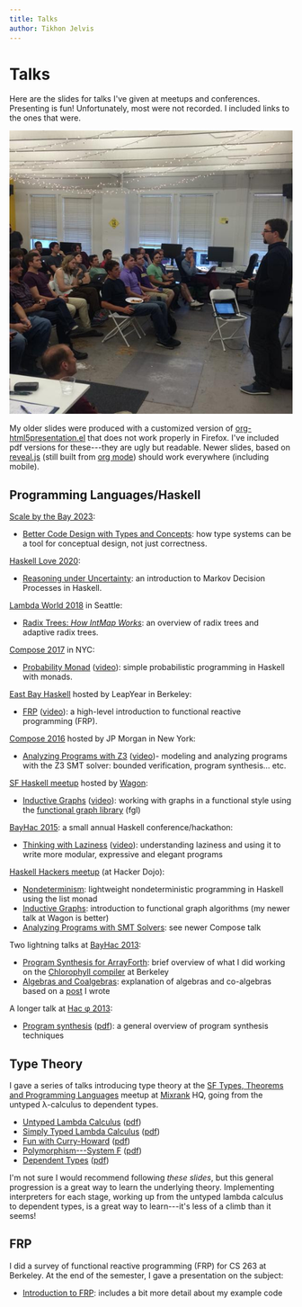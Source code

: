 ```yaml
---
title: Talks
author: Tikhon Jelvis
---
```


<div class="content">

# Talks

Here are the slides for talks I've given at meetups and conferences. Presenting is fun! Unfortunately, most were not recorded. I included links to the ones that were.

![Me giving a talk at the SF Haskell meetup at [Wagon].](img/me-giving-talk-at-wagon.jpg)

My older slides were produced with a customized version of [org-html5presentation.el](https://gist.github.com/kinjo/509761) that does not work properly in Firefox. I've included pdf versions for these---they are ugly but readable. Newer slides, based on [reveal.js](http://lab.hakim.se/reveal-js/#/) (still built from [org mode](https://github.com/yjwen/org-reveal)) should work everywhere (including mobile).

[Wagon]: http://wagonhq.com

</div>
<div class="content">

## Programming Languages/Haskell

[Scale by the Bay 2023][sbtb-2023]:

  * [Better Code Design with Types and Concepts](types-and-concepts-2023): how type systems can be a tool for conceptual design, not just correctness.

[Haskell Love 2020][haskell-love-2020]:

  * [Reasoning under Uncertainty](haskell-love-2020): an introduction to Markov Decision Processes in Haskell.

[Lambda World 2018][lambda-world-2018] in Seattle:

  * [Radix Trees: *How IntMap Works*](lambda-world-2018): an overview of radix trees and adaptive radix trees.

[Compose 2017][compose-2017] in NYC:

  * [Probability Monad](probability-monad) ([video][compose-2017-video]): simple probabilistic programming in Haskell with monads.

[East Bay Haskell][eb-haskell] hosted by LeapYear in Berkeley:

  * [FRP](frp-2016) ([video][frp-2016-video]): a high-level introduction to functional reactive programming (FRP).

[Compose 2016][compose] hosted by JP Morgan in New York:

  * [Analyzing Programs with Z3](compose-2016) ([video][compose-2016-video])- modeling and analyzing programs with the Z3 SMT solver: bounded verification, program synthesis… etc.

[SF Haskell meetup][sf-haskell] hosted by [Wagon]:

  * [Inductive Graphs](inductive-graphs-at-wagon) ([video][wagon-graphs-video]): working with graphs in a functional style using the [functional graph library][fgl] (fgl)

[BayHac 2015](http://bayhac.org): a small annual Haskell conference/hackathon:

  * [Thinking with Laziness](thinking-with-laziness) ([video][bayhac-2015-video]): understanding laziness and using it to write more modular, expressive and elegant programs

[Haskell Hackers meetup][haskell-hackers] (at Hacker Dojo):

  * [Nondeterminism](nondeterminism.html): lightweight nondeterministic programming in Haskell using the list monad
  * [Inductive Graphs](inductive-graphs.html): introduction to functional graph algorithms (my newer talk at Wagon is better)
  * [Analyzing Programs with SMT Solvers](analyzing-programs-with-smt.html): see newer Compose talk

Two lightning talks at [BayHac 2013][bay-hac-2013]:

  * [Program Synthesis for ArrayForth](af-slides.html): brief overview of what I did working on the [Chlorophyll compiler][chlorophyll compiler] at Berkeley
  * [Algebras and Coalgebras](algebras.html): explanation of algebras and co-algebras based on a [post][so-coalgebras] I wrote

A longer talk at [Hac φ 2013][hac-phi-2013]:

  * [Program synthesis](synthesis-slides.html) ([pdf](synthesis-slides.pdf)): a general overview of program synthesis techniques

[sbtb-2023]: https://scale.bythebay.io/
[haskell-love-2020]: https://twitter.com/_haskellove
[lambda-world-2018]: https://seattle.lambda.world
[compose-2017]: http://composeconference.org/2017/
[compose-2017-video]: https://www.youtube.com/watch?v=qZ4O-1VYv4c
[compose]: http://www.composeconference.com/2016
[fgl]: https://hackage.haskell.org/package/fgl
[chlorophyll compiler]: http://pl.eecs.berkeley.edu/projects/chlorophyll/
[eb-haskell]: http://www.meetup.com/East-Bay-Haskell-Meetup/
[sf-haskell]: http://www.meetup.com/Bay-Area-Haskell-Users-Group/
[bay-hac-2013]: http://www.haskell.org/haskellwiki/BayHac2013
[hac-phi-2013]: http://www.haskell.org/haskellwiki/Hac_%CF%86
[so-coalgebras]: http://stackoverflow.com/questions/16015020/what-does-coalgebra-mean-in-the-context-of-programming/16022059#16022059

[frp-2016-video]: https://begriffs.com/posts/2016-07-27-tikhon-on-frp.html
[compose-2016-video]: https://www.youtube.com/watch?v=ruNFcH-KibY
[wagon-graphs-video]: http://begriffs.com/posts/2015-09-04-pure-functional-graphs.html
[bayhac-2015-video]: http://begriffs.com/posts/2015-06-17-thinking-with-laziness.html

## Type Theory

I gave a series of talks introducing type theory at the [SF Types, Theorems and Programming Languages](http://www.meetup.com/SF-Types-Theorems-and-Programming-Languages/) meetup at [Mixrank](http://mixrank.com) HQ, going from the untyped λ-calculus to dependent types.

  * [Untyped Lambda Calculus](untyped-lambda-calculus.html) ([pdf](untyped-lambda-calculus.pdf))
  * [Simply Typed Lambda Calculus](stlc.html) ([pdf](stlc.pdf))
  * [Fun with Curry-Howard](curry-howard.html) ([pdf](curry-howard.pdf))
  * [Polymorphism---System F](system-f.html) ([pdf](system-f.pdf))
  * [Dependent Types](dependent-types.html) ([pdf](dependent-types.pdf))

I'm not sure I would recommend following *these slides*, but this general progression is a great way to learn the underlying theory. Implementing interpreters for each stage, working up from the untyped lambda calculus to dependent types, is a great way to learn---it's less of a climb than it seems!

## FRP

I did a survey of functional reactive programming (FRP) for CS 263 at Berkeley. At the end of the semester, I gave a presentation on the subject:

  * [Introduction to FRP](../frp): includes a bit more detail about my example code

</div>

[haskell-hackers]: http://www.meetup.com/haskellhackersathackerdojo/

